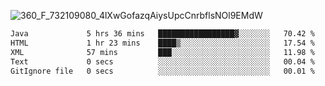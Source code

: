 ![360_F_732109080_4lXwGofazqAiysUpcCnrbflsNOl9EMdW](https://github.com/user-attachments/assets/e39d4b74-87d6-4547-a0e5-a6fb31b55e4c)

 <!--START_SECTION:waka-->

```txt
Java             5 hrs 36 mins   █████████████████▓░░░░░░░   70.42 %
HTML             1 hr 23 mins    ████▒░░░░░░░░░░░░░░░░░░░░   17.54 %
XML              57 mins         ███░░░░░░░░░░░░░░░░░░░░░░   11.98 %
Text             0 secs          ░░░░░░░░░░░░░░░░░░░░░░░░░   00.04 %
GitIgnore file   0 secs          ░░░░░░░░░░░░░░░░░░░░░░░░░   00.01 %
```

<!--END_SECTION:waka-->
